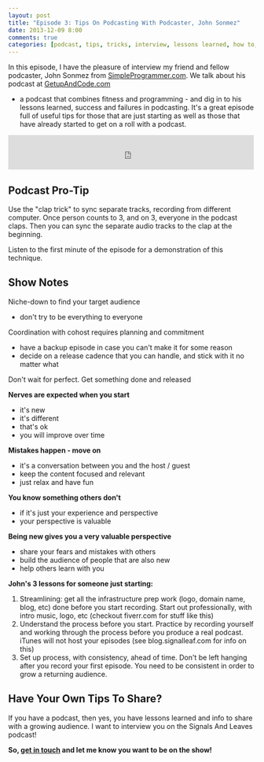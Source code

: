 ```yaml
---
layout: post
title: "Episode 3: Tips On Podcasting With Podcaster, John Sonmez"
date: 2013-12-09 8:00
comments: true
categories: [podcast, tips, tricks, interview, lessons learned, how to, starting]
---
```


In this episode, I have the pleasure of interview my friend
and fellow podcaster, John Sonmez from [SimpleProgrammer.com](http://simpleprogrammer.com).
We talk about his podcast at [GetupAndCode.com](http://getupandcode.com) 
- a podcast that combines fitness and programming - and dig in
to his lessons learned, success and failures in podcasting. It's
a great episode full of useful tips for those that are just
starting as well as those that have already started to get on
a roll with a podcast.

<!-- more -->

<iframe src="http://www.signalleaf.com/embed/523736d466f52c0200000003/52a2b2fd9903dd0200000021/" width="500" height="70" frameborder="0"></iframe>

## Podcast Pro-Tip 

Use the "clap trick" to sync separate tracks, recording from
different computer. Once person counts to 3, and on 3, everyone
in the podcast claps. Then you can sync the separate audio
tracks to the clap at the beginning.

Listen to the first minute of the episode for a demonstration
of this technique.

## Show Notes

Niche-down to find your target audience
* don't try to be everything to everyone
	
Coordination with cohost requires planning and commitment
* have a backup episode in case you can't make it for some reason
* decide on a release cadence that you can handle, and stick with it no matter what

Don't wait for perfect. Get something done and released

**Nerves are expected when you start**

* it's new
* it's different
* that's ok
* you will improve over time

**Mistakes happen - move on**

* it's a conversation between you and the host / guest
* keep the content focused and relevant
* just relax and have fun
	
**You know something others don't**

* if it's just your experience and perspective
* your perspective is valuable

**Being new gives you a very valuable perspective**

* share your fears and mistakes with others
* build the audience of people that are also new
* help others learn with you
	
**John's 3 lessons for someone just starting:**

1. Streamlining: get all the infrastructure prep work (logo, domain name, blog, etc) done before you start recording. Start out professionally, with intro music, logo, etc (checkout fiverr.com for stuff like this)
2. Understand the process before you start. Practice by recording yourself and working through the process before you produce a real podcast. iTunes will not host your episodes (see blog.signalleaf.com for info on this)
3. Set up process, with consistency, ahead of time. Don't be left hanging after you record your first episode. You need to be consistent in order to grow a returning audience.

## Have Your Own Tips To Share?

If you have a podcast, then yes, you have lessons learned and info to
share with a growing audience. I want to interview you on 
the Signals And Leaves podcast! 

**So, [get in touch](http://signalleaf.com/help/contact)
and let me know you want to be on the show!**

